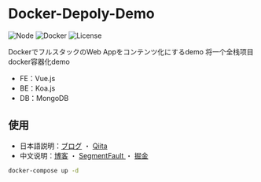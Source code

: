 # Docker-Depoly-Demo

![Node](https://img.shields.io/badge/Node.js-v16.3.0-fb7185.svg?logo=&style=flat-square)  ![Docker](https://img.shields.io/badge/Docker-v20.10.13-fb7185.svg?&style=flat-square)  ![License](https://img.shields.io/badge/License-MIT-0284C7.svg?style=flat-square)



DockerでフルスタックのWeb Appをコンテンツ化にするdemo
将一个全栈项目docker容器化demo

- FE：Vue.js
- BE：Koa.js
- DB：MongoDB



## 使用

- 日本語説明：[ブログ]() ・ [Qiita]()
- 中文说明：[博客]() ・ [SegmentFault ]()・ [掘金]()

```bash
docker-compose up -d
```
